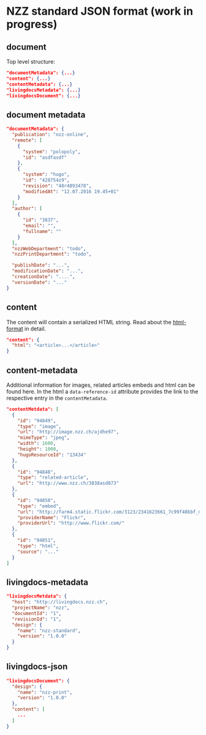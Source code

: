# NZZ standard JSON format (work in progress)

## document

Top level structure:

```json
"documentMetadata": {...}
"content": {...}
"contentMetadata": {...}
"livingdocsMetadata": {...}
"livingdocsDocument": {...}
```


## document metadata

```json
"documentMetadata": {
  "publication": "nzz-online",
  "remote": [
    {
      "system": "polopoly",
      "id": "asdfasdf"
    },
    {
      "system": "hugo",
      "id": "428754z9",
      "revision": "48r4893478",
      "modifiedAt": "12.07.2016 19.45+01"
    }
  ],
  "author": [
    {
      "id": "3837",
      "email": "",
      "fullname": ""
    }
  ],
  "nzzWebDepartment": "todo",
  "nzzPrintDepartment": "todo",

  "publishDate": "...",
  "modificationDate": "...",
  "creationDate": "....",
  "versionDate": "..."
}
```


## content

The content will contain a serialized HTML string. Read about the [html-format](html-format.md) in detail.

```json
"content": {
  "html": "<article>...</article>"
}
```


## content-metadata

Additional information for images, related articles embeds and html can be found here. In the html a `data-reference-id` attribute provides the link to the respective entry in the `contentMetadata`.

```json
"contentMetdata": [
  {
    "id": "94849",
    "type": "image",
    "url": "http://image.nzz.ch/ajdhe97",
    "mimeType": "jpeg",
    "width": 1600,
    "height": 1000,
    "hugoResourceId": "13434"
  },
  {
    "id": "94848",
    "type": "related-article",
    "url": "http://www.nzz.ch/3838asd873"
  },
  {
    "id": "94850",
    "type": "embed",
    "url": "http://farm4.static.flickr.com/3123/2341623661_7c99f48bbf_m.jpg",
    "providerName": "Flickr",
    "providerUrl": "http://www.flickr.com/"
  },
  {
    "id": "94851",
    "type": "html",
    "source": "..."
  }
]
```


## livingdocs-metadata

```json
"livingdocsMetdata": {
  "host": "http://livingdocs.nzz.ch",
  "projectName": "nzz",
  "documentId": "1",
  "revisionId": "1",
  "design": {
    "name": "nzz-standard",
    "version": "1.0.0"
  }
}
```


## livingdocs-json

```json
"livingdocsDocument": {
  "design": {
    "name": "nzz-print",
    "version": "1.0.0"
  },
  "content": [
    ...
  ]
}
```
